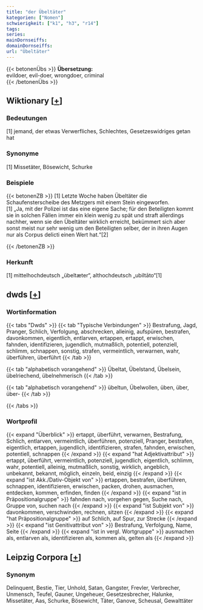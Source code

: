 ```yaml
---
title: "der Übeltäter"
kategorien: ["Nomen"]
schwierigkeit: ["k1", "h3", "r14"]
tags:
series:
mainDornseiffs:
domainDornseiffs:
url: "Übeltäter"
---
```


{{< betonenÜbs >}}
**Übersetzung:**  
evildoer, evil-doer, wrongdoer, criminal  
{{< /betonenÜbs >}}

## Wiktionary [[+](https://de.wiktionary.org/wiki/Übeltäter)]

### Bedeutungen
[1] jemand, der etwas Verwerfliches, Schlechtes, Gesetzeswidriges getan hat  

### Synonyme
[1] Missetäter, Bösewicht, Schurke  

### Beispiele
{{< betonenZB >}}
[1] Letzte Woche haben Übeltäter die Schaufensterscheibe des Metzgers mit einem Stein eingeworfen.  
[1] „Ja, mit der Polizei ist das eine eigene Sache; für den Beteiligten kommt sie in solchen Fällen immer ein klein wenig zu spät und straft allerdings nachher, wenn sie den Übeltäter wirklich erreicht, bekümmert sich aber sonst meist nur sehr wenig um den Beteiligten selber, der in ihren Augen nur als Corpus delicti einen Wert hat.“[2]  

{{< /betonenZB >}}
### Herkunft
[1] mittelhochdeutsch „übeltæter“, althochdeutsch „ubiltāto“[1]  



## dwds [[+](https://www.dwds.de/wb/Übeltäter)]

### Wortinformation
{{< tabs "Dwds" >}}
{{< tab "Typische Verbindungen" >}}
Bestrafung, Jagd, Pranger, Schlich, Verfolgung, abschrecken, alleinig, aufspüren, bestrafen, davonkommen, eigentlich, entlarven, ertappen, ertappt, erwischen, fahnden, identifizieren, jugendlich, mutmaßlich, potentiell, potenziell, schlimm, schnappen, sonstig, strafen, vermeintlich, verwarnen, wahr, überführen, überführt
{{< /tab >}}

{{< tab "alphabetisch vorangehend" >}}
Übeltat, Übelstand, Übelsein, übelriechend, übelnehmerisch
{{< /tab >}}

{{< tab "alphabetisch vorangehend" >}}
übeltun, Übelwollen, üben, über, über-
{{< /tab >}}

{{< /tabs >}}

### Wortprofil
{{< expand "Überblick" >}} ertappt, überführt, verwarnen, Bestrafung, Schlich, entlarven, vermeintlich, überführen, potenziell, Pranger, bestrafen, eigentlich, ertappen, jugendlich, identifizieren, strafen, fahnden, erwischen, potentiell, schnappen {{< /expand >}}
{{< expand "hat Adjektivattribut" >}} ertappt, überführt, vermeintlich, potenziell, jugendlich, eigentlich, schlimm, wahr, potentiell, alleinig, mutmaßlich, sonstig, wirklich, angeblich, unbekannt, bekannt, möglich, einzeln, beid, einzig {{< /expand >}}
{{< expand "ist Akk./Dativ-Objekt von" >}} ertappen, bestrafen, überführen, schnappen, identifizieren, erwischen, packen, drohen, ausmachen, entdecken, kommen, erfinden, finden {{< /expand >}}
{{< expand "ist in Präpositionalgruppe" >}} fahnden nach, vorgehen gegen, Suche nach, Gruppe von, suchen nach {{< /expand >}}
{{< expand "ist Subjekt von" >}} davonkommen, verschwinden, rechnen, sitzen {{< /expand >}}
{{< expand "hat Präpositionalgruppe" >}} auf Schlich, auf Spur, zur Strecke {{< /expand >}}
{{< expand "ist Genitivattribut von" >}} Bestrafung, Verfolgung, Name, Seite {{< /expand >}}
{{< expand "ist in vergl. Wortgruppe" >}} ausmachen als, entlarven als, identifizieren als, kommen als, gelten als {{< /expand >}}

## Leipzig Corpora [[+](https://corpora.uni-leipzig.de/en/res?word=Übeltäter&corpusId=deu_newscrawl-public_2018)]


### Synonym
Delinquent, Bestie, Tier, Unhold, Satan, Gangster, Frevler, Verbrecher, Unmensch, Teufel, Gauner, Ungeheuer, Gesetzesbrecher, Halunke, Missetäter, Aas, Schurke, Bösewicht, Täter, Ganove, Scheusal, Gewalttäter

